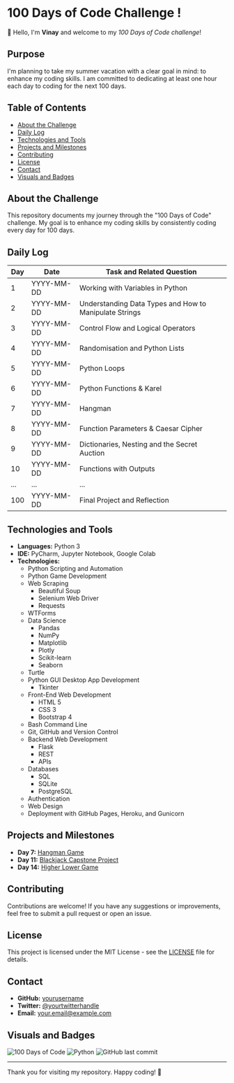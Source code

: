 # 100 Days of Code Challenge !

👋 Hello, I'm **Vinay** and welcome to my *100 Days of Code challenge*!

## Purpose

I'm planning to take my summer vacation with a clear goal in mind: to enhance my coding skills. I am committed to dedicating at least one hour each day to coding for the next 100 days.

## Table of Contents

- [About the Challenge](#about-the-challenge)
- [Daily Log](#daily-log)
- [Technologies and Tools](#technologies-and-tools)
- [Projects and Milestones](#projects-and-milestones)
- [Contributing](#contributing)
- [License](#license)
- [Contact](#contact)
- [Visuals and Badges](#visuals-and-badges)

## About the Challenge

This repository documents my journey through the "100 Days of Code" challenge. My goal is to enhance my coding skills by consistently coding every day for 100 days.

## Daily Log

| Day | Date       | Task and Related Question                                        |
|-----|------------|------------------------------------------------------------------|
| 1   | YYYY-MM-DD | Working with Variables in Python                                 |
| 2   | YYYY-MM-DD | Understanding Data Types and How to Manipulate Strings           |
| 3   | YYYY-MM-DD | Control Flow and Logical Operators                               |
| 4   | YYYY-MM-DD | Randomisation and Python Lists                                   |
| 5   | YYYY-MM-DD | Python Loops                                                     |
| 6   | YYYY-MM-DD | Python Functions & Karel                                         |
| 7   | YYYY-MM-DD | Hangman                                                          |
| 8   | YYYY-MM-DD | Function Parameters & Caesar Cipher                              |
| 9   | YYYY-MM-DD | Dictionaries, Nesting and the Secret Auction                     |
| 10  | YYYY-MM-DD | Functions with Outputs                                           |
| ... | ...        | ...                                                              |
| 100 | YYYY-MM-DD | Final Project and Reflection                                     |

## Technologies and Tools

- **Languages:** Python 3
- **IDE:** PyCharm, Jupyter Notebook, Google Colab
- **Technologies:**
  - Python Scripting and Automation
  - Python Game Development
  - Web Scraping
    - Beautiful Soup
    - Selenium Web Driver
    - Requests
  - WTForms
  - Data Science
    - Pandas
    - NumPy
    - Matplotlib
    - Plotly
    - Scikit-learn
    - Seaborn
  - Turtle
  - Python GUI Desktop App Development
    - Tkinter
  - Front-End Web Development
    - HTML 5
    - CSS 3
    - Bootstrap 4
  - Bash Command Line
  - Git, GitHub and Version Control
  - Backend Web Development
    - Flask
    - REST
    - APIs
  - Databases
    - SQL
    - SQLite
    - PostgreSQL
  - Authentication
  - Web Design
  - Deployment with GitHub Pages, Heroku, and Gunicorn

## Projects and Milestones

- **Day 7:** [Hangman Game](./day7/hangman.py)
- **Day 11:** [Blackjack Capstone Project](./day11/blackjack.py)
- **Day 14:** [Higher Lower Game](./day14/higher_lower.py)

## Contributing

Contributions are welcome! If you have any suggestions or improvements, feel free to submit a pull request or open an issue.

## License

This project is licensed under the MIT License - see the [LICENSE](LICENSE) file for details.

## Contact

- **GitHub:** [yourusername](https://github.com/yourusername)
- **Twitter:** [@yourtwitterhandle](https://twitter.com/yourtwitterhandle)
- **Email:** your.email@example.com

## Visuals and Badges

![100 Days of Code](https://img.shields.io/badge/100DaysOfCode-Commit-blue)
![Python](https://img.shields.io/badge/Python-3.x-blue)
![GitHub last commit](https://img.shields.io/github/last-commit/yourusername/100-days-of-code-python)

---

Thank you for visiting my repository. Happy coding! 🚀
